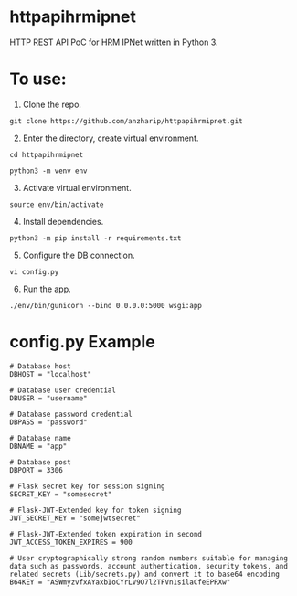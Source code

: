 # httpapihrmipnet
HTTP REST API PoC for HRM IPNet written in Python 3. 

# To use: 
1. Clone the repo. 

```git clone https://github.com/anzharip/httpapihrmipnet.git```

2. Enter the directory, create virtual environment. 

```cd httpapihrmipnet```

```python3 -m venv env```

3. Activate virtual environment. 

```
source env/bin/activate
```

4. Install dependencies. 

```python3 -m pip install -r requirements.txt```

5. Configure the DB connection. 

```vi config.py```

6. Run the app. 

```./env/bin/gunicorn --bind 0.0.0.0:5000 wsgi:app```

# config.py Example

```
# Database host
DBHOST = "localhost"

# Database user credential
DBUSER = "username"

# Database password credential
DBPASS = "password"

# Database name
DBNAME = "app"

# Database post
DBPORT = 3306

# Flask secret key for session signing
SECRET_KEY = "somesecret"

# Flask-JWT-Extended key for token signing
JWT_SECRET_KEY = "somejwtsecret"

# Flask-JWT-Extended token expiration in second
JWT_ACCESS_TOKEN_EXPIRES = 900

# User cryptographically strong random numbers suitable for managing data such as passwords, account authentication, security tokens, and related secrets (Lib/secrets.py) and convert it to base64 encoding
B64KEY = "ASWmyzvfxAYaxbIoCYrLV9O7l2TFVn1silaCfeEPRXw"
```

